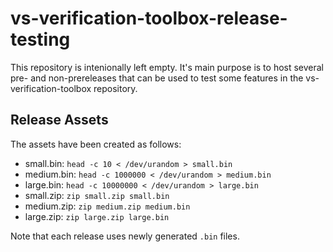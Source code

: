 # vs-verification-toolbox-release-testing
This repository is intenionally left empty.
It's main purpose is to host several pre- and non-prereleases that can be used to test some features in the vs-verification-toolbox repository.

## Release Assets
The assets have been created as follows:
- small.bin: `head -c 10 < /dev/urandom > small.bin`
- medium.bin: `head -c 1000000 < /dev/urandom > medium.bin`
- large.bin: `head -c 10000000 < /dev/urandom > large.bin`
- small.zip: `zip small.zip small.bin`
- medium.zip: `zip medium.zip medium.bin`
- large.zip: `zip large.zip large.bin`

Note that each release uses newly generated `.bin` files.
